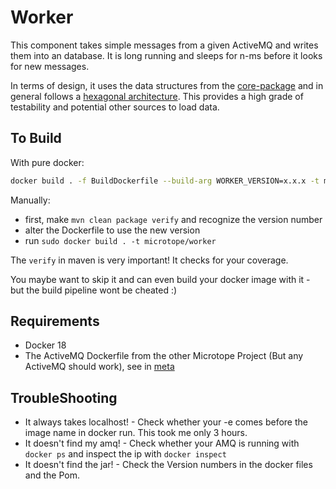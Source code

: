 # Worker

This component takes simple messages from a given ActiveMQ and writes them into an database.
It is long running and sleeps for n-ms before it looks for new messages.

In terms of design, it uses the data structures from the [core-package](../core) and in general follows a [hexagonal architecture](https://en.wikipedia.org/wiki/Hexagonal_architecture_(software)).
This provides a high grade of testability and potential other sources to load data.

## To Build

With pure docker:

```bash
docker build . -f BuildDockerfile --build-arg WORKER_VERSION=x.x.x -t microtope/worker
```

Manually:

- first, make `mvn clean package verify` and recognize the version number
- alter the Dockerfile to use the new version
- run `sudo docker build . -t microtope/worker`

The `verify` in maven is very important! It checks for your coverage.

You maybe want to skip it and can even build your docker image with it - but the build pipeline wont be cheated :)

## Requirements

- Docker 18
- The ActiveMQ Dockerfile from the other Microtope Project (But any ActiveMQ should work), see in [meta](../meta)

## TroubleShooting

- It always takes localhost! - Check whether your -e comes before the image name in docker run. This took me only 3 hours.
- It doesn't find my amq! - Check whether your AMQ is running with `docker ps` and inspect the ip with `docker inspect`
- It doesn't find the jar! - Check the Version numbers in the docker files and the Pom. 